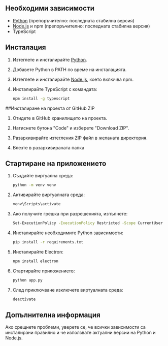 ## Необходими зависимости
- [Python](https://www.python.org/downloads/) (препоръчително: последната стабилна версия)
- [Node.js](https://nodejs.org/) и npm (препоръчително: последната стабилна версия)
- TypeScript

## Инсталация
1. Изтеглете и инсталирайте [Python](https://www.python.org/downloads/).
2. Добавете Python в PATH по време на инсталацията.
3. Изтеглете и инсталирайте [Node.js](https://nodejs.org/), което включва npm.
4. Инсталирайте TypeScript с командата:

   ```sh
   npm install -g typescript
   ```
##Инсталиране на проекта от GitHub ZIP

1. Отидете в GitHub хранилището на проекта.

2. Натиснете бутона "Code" и изберете "Download ZIP".

3. Разархивирайте изтегления ZIP файл в желаната директория.

4. Влезте в разархивираната папка
   
## Стартиране на приложението
1. Създайте виртуална среда:

   ```sh
   python -m venv venv
   ```

2. Активирайте виртуалната среда:

   ```sh
   venv\Scripts\activate
   ```

3. Ако получите грешка при разрешенията, изпълнете:

   ```sh
   Set-ExecutionPolicy -ExecutionPolicy Restricted -Scope CurrentUser
   ```

4. Инсталирайте необходимите Python зависимости:

   ```sh
   pip install -r requirements.txt
   ```

5. Инсталирайте Electron:

   ```sh
   npm install electron
   ```

6. Стартирайте приложението:

   ```sh
   python app.py
   ```

7. След приключване изключете виртуалната среда:

   ```sh
   deactivate
   ```

## Допълнителна информация
Ако срещнете проблеми, уверете се, че всички зависимости са инсталирани правилно и че използвате актуални версии на Python и Node.js.

